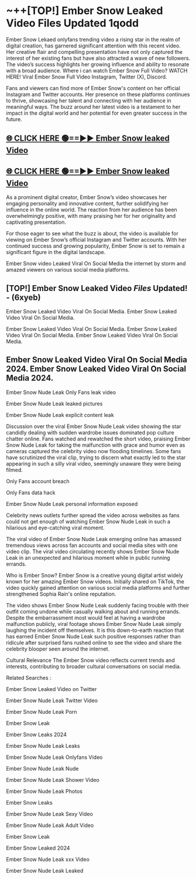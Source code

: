 # ~++[TOP!] Ember Snow Leaked Video Files Updated 1qodd

 Ember Snow Lekaed onlyfans trending video a rising star in the realm of digital creation, has garnered significant attention with this recent video. Her creative flair and compelling presentation have not only captured the interest of her existing fans but have also attracted a wave of new followers. The video’s success highlights her growing influence and ability to resonate with a broad audience.
Where i can watch  Ember Snow Full Video? WATCH HERE! Viral  Ember Snow Full Video Instagram, Twitter (X), Discord.


Fans and viewers can find more of  Ember Snow's content on her official Instagram and Twitter accounts. Her presence on these platforms continues to thrive, showcasing her talent and connecting with her audience in meaningful ways. The buzz around her latest video is a testament to her impact in the digital world and her potential for even greater success in the future.


## [🌐 CLICK HERE 🟢==►►  Ember Snow leaked Video ](https://onlyclips.site?title=Ember_Snow&ref=git)

## [🌐 CLICK HERE 🟢==►►  Ember Snow leaked Video ](https://onlyclips.site?title=Ember_Snow&ref=git)


As a prominent digital creator,  Ember Snow’s video showcases her engaging personality and innovative content, further solidifying her influence in the online world. The reaction from her audience has been overwhelmingly positive, with many praising her for her originality and captivating presentation.

For those eager to see what the buzz is about, the video is available for viewing on  Ember Snow’s official Instagram and Twitter accounts. With her continued success and growing popularity,  Ember Snow is set to remain a significant figure in the digital landscape.


  Ember Snow video Leaked Viral On Social Media the internet by storm and amazed viewers on various social media platforms.


## [TOP!]  Ember Snow Leaked Video *Files* Updated! - (6xyeb) 

 Ember Snow Leaked Video Viral On Social Media. Ember Snow Leaked Video Viral On Social Media.

 Ember Snow Leaked Video Viral On Social Media. Ember Snow Leaked Video Viral On Social Media. Ember Snow Leaked Video Viral On Social Media.


##  Ember Snow Leaked Video Viral On Social Media 2024. Ember Snow Leaked Video Viral On Social Media 2024.
 Ember Snow Nude Leak Only Fans leak video

 Ember Snow Nude Leak leaked pictures

 Ember Snow Nude Leak explicit content leak

Discussion over the viral  Ember Snow Nude Leak video showing the star candidly dealing with sudden wardrobe issues dominated pop culture chatter online. Fans watched and rewatched the short video, praising  Ember Snow Nude Leak for taking the malfunction with grace and humor even as cameras captured the celebrity video now flooding timelines. Some fans have scrutinized the viral clip, trying to discern what exactly led to the star appearing in such a silly viral video, seemingly unaware they were being filmed.


Only Fans account breach

Only Fans data hack

 Ember Snow Nude Leak personal information exposed

Celebrity news outlets further spread the video across websites as fans could not get enough of watching  Ember Snow Nude Leak in such a hilarious and eye-catching viral moment.


The viral video of  Ember Snow Nude Leak emerging online has amassed tremendous views across fan accounts and social media sites with one video clip. The viral video circulating recently shows  Ember Snow Nude Leak in an unexpected and hilarious moment while in public running errands.


Who is  Ember Snow?  Ember Snow is a creative young digital artist widely known for her amazing  Ember Snow videos. Initially shared on TikTok, the video quickly gained attention on various social media platforms and further strengthened Sophia Rain's online reputation.

The video shows  Ember Snow Nude Leak suddenly facing trouble with their outfit coming undone while casually walking about and running errands. Despite the embarrassment most would feel at having a wardrobe malfunction publicly, viral footage shows  Ember Snow Nude Leak simply laughing the incident off themselves. It is this down-to-earth reaction that has earned  Ember Snow Nude Leak such positive responses rather than ridicule after surprised fans rushed online to see the video and share the celebrity blooper seen around the internet.

Cultural Relevance The  Ember Snow video reflects current trends and interests, contributing to broader cultural conversations on social media.

Related Searches :

 Ember Snow Leaked Video on Twitter

 Ember Snow Nude Leak Twitter Video

 Ember Snow Nude Leak Porn

 Ember Snow Leak 

 Ember Snow Leaks 2024

 Ember Snow Nude Leak Leaks

 Ember Snow Nude Leak Onlyfans Video

 Ember Snow Nude Leak Nude

 Ember Snow Nude Leak Shower Video

 Ember Snow Nude Leak Photos

 Ember Snow Leaks

 Ember Snow Nude Leak Sexy Video

 Ember Snow Nude Leak Adult Video

 Ember Snow Leak

 Ember Snow Leaked 2024

 Ember Snow Nude Leak xxx Video

 Ember Snow Nude Leak Leaked